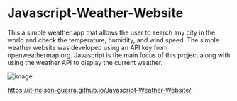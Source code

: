 # Javascript-Weather-Website
This a simple weather app that allows the user to search any city in the world and check the temperature, humidity, and wind speed. The simple weather website was developed using an API key from openweathermap.org. Javascript is the main focus of this project along with using the weather API to display the current weather.

![image](https://user-images.githubusercontent.com/62409790/130252066-87b39d9f-d312-4b5a-a6f9-56faec3b1e61.png)


https://it-nelson-guerra.github.io/Javascript-Weather-Website/
